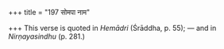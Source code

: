 +++
title = "197 सोमपा नाम"

+++
This verse is quoted in *Hemādri* (Śrāddha, p. 55); — and in
*Nirṇayasindhu* (p. 281.)
